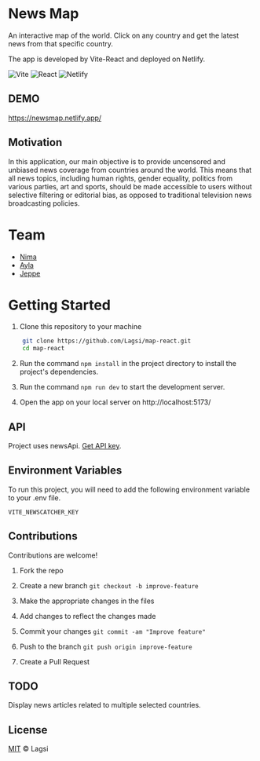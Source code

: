 # News Map

An interactive map of the world. Click on any country and get the latest news from that specific country.

The app is developed by Vite-React and deployed on Netlify.

![Vite](https://img.shields.io/badge/vite-%23646CFF.svg?style=for-the-badge&logo=vite&logoColor=white)
![React](https://img.shields.io/badge/react-%2320232a.svg?style=for-the-badge&logo=react&logoColor=%2361DAFB)
![Netlify](https://img.shields.io/badge/netlify-%23000000.svg?style=for-the-badge&logo=netlify&logoColor=#00C7B7)

## DEMO

https://newsmap.netlify.app/

## Motivation

In this application, our main objective is to provide uncensored and unbiased news coverage from countries around the world. This means that all news topics, including human rights, gender equality, politics from various parties, art and sports, should be made accessible to users without selective filtering or editorial bias, as opposed to traditional television news broadcasting policies.

# Team

- [Nima](https://github.com/n13a)
- [Ayla](https://github.com/aylacura)
- [Jeppe](https://github.com/JeppeHauman)

# Getting Started

1. Clone this repository to your machine

```bash
    git clone https://github.com/Lagsi/map-react.git
    cd map-react
```

2. Run the command `npm install` in the project directory to install the project's dependencies.

3. Run the command `npm run dev` to start the development server.

4. Open the app on your local server on http://localhost:5173/

## API

Project uses newsApi. [Get API key](https://newsapi.org/).

## Environment Variables

To run this project, you will need to add the following environment variable to your .env file.

`VITE_NEWSCATCHER_KEY`

## Contributions

Contributions are welcome!

1. Fork the repo

2. Create a new branch `git checkout -b improve-feature`

3. Make the appropriate changes in the files

4. Add changes to reflect the changes made

5. Commit your changes `git commit -am "Improve feature"`

6. Push to the branch `git push origin improve-feature`

7. Create a Pull Request

## TODO
Display news articles related to multiple selected countries.

## License

[MIT](https://choosealicense.com/licenses/mit/) &copy; Lagsi
